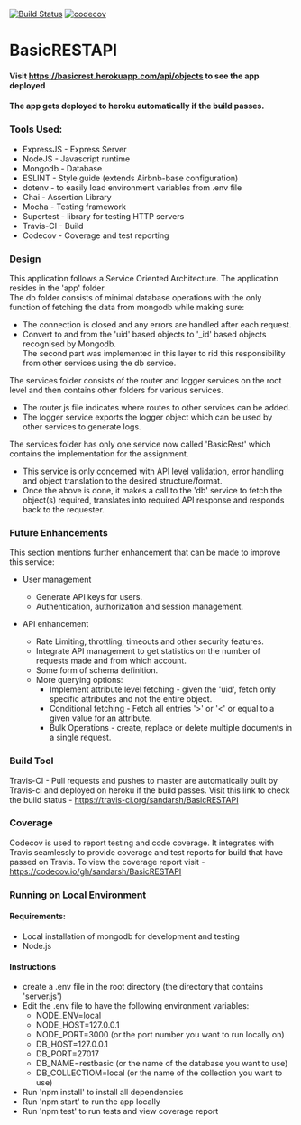 [![Build Status](https://travis-ci.org/sandarsh/BasicRESTAPI.svg?branch=master)](https://travis-ci.org/sandarsh/BasicRESTAPI)
[![codecov](https://codecov.io/gh/sandarsh/BasicRESTAPI/branch/master/graph/badge.svg)](https://codecov.io/gh/sandarsh/BasicRESTAPI)

# BasicRESTAPI

#### Visit https://basicrest.herokuapp.com/api/objects to see the app deployed
#### The app gets deployed to heroku automatically if the build passes.

### Tools Used:
* ExpressJS - Express Server
* NodeJS - Javascript runtime
* Mongodb - Database
* ESLINT - Style guide (extends Airbnb-base configuration)
* dotenv - to easily load environment variables from .env file
* Chai - Assertion Library
* Mocha - Testing framework
* Supertest - library for testing HTTP servers
* Travis-CI - Build
* Codecov - Coverage and test reporting

### Design
This application follows a Service Oriented Architecture. The application resides in the 'app' folder.  
The db folder consists of minimal database operations with the only function of fetching the data from mongodb while making sure:
* The connection is closed and any errors are handled after each request.
* Convert to and from the 'uid' based objects to '_id' based objects recognised by Mongodb.  
The second part was implemented in this layer to rid this responsibility from other services using the db service.

The services folder consists of the router and logger services on the root level and then contains other folders for various services.
* The router.js file indicates where routes to other services can be added.
* The logger service exports the logger object which can be used by other services to generate logs.

The services folder has only one service now called 'BasicRest' which contains the implementation for the assignment.
* This service is only concerned with API level validation, error handling and object translation to the desired structure/format.
* Once the above is done, it makes a call to the 'db' service to fetch the object(s) required, translates into required API response and responds back to the requester. 

### Future Enhancements
This section mentions further enhancement that can be made to improve this service:
* User management
    * Generate API keys for users.
    * Authentication, authorization and session management.

* API enhancement
    * Rate Limiting, throttling, timeouts and other security features.
    * Integrate API management to get statistics on the number of requests made and from which account.
    * Some form of schema definition.
    * More querying options:
        * Implement attribute level fetching - given the 'uid', fetch only specific attributes and not the entire object.
        * Conditional fetching - Fetch all entries '>' or '<' or equal to a given value for an attribute.
        * Bulk Operations - create, replace or delete multiple documents in a single request.

### Build Tool
Travis-CI - Pull requests and pushes to master are automatically built by Travis-ci and deployed on heroku if the build passes.
Visit this link to check the build status - https://travis-ci.org/sandarsh/BasicRESTAPI

### Coverage
Codecov is used to report testing and code coverage. It integrates with Travis seamlessly to provide coverage and test reports for build that have passed on Travis.
To view the coverage report visit - https://codecov.io/gh/sandarsh/BasicRESTAPI

### Running on Local Environment
#### Requirements:
* Local installation of mongodb for development and testing  
* Node.js
#### Instructions
* create a .env file in the root directory (the directory that contains 'server.js')
* Edit the .env file to have the following environment variables:  
    * NODE_ENV=local
    * NODE_HOST=127.0.0.1
    * NODE_PORT=3000   (or the port number you want to run locally on)
    * DB_HOST=127.0.0.1
    * DB_PORT=27017
    * DB_NAME=restbasic (or the name of the database you want to use)
    * DB_COLLECTIOM=local (or the name of the collection you want to use)
* Run 'npm install' to install all dependencies
* Run 'npm start' to run the app locally
* Run 'npm test' to run tests and view coverage report
  

